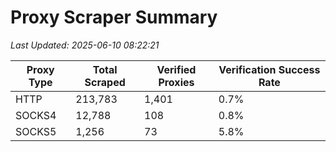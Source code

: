 # Proxy Scraper Summary

_Last Updated: 2025-06-10 08:22:21_

| Proxy Type | Total Scraped | Verified Proxies | Verification Success Rate |
|------------|--------------|------------------|--------------------------|
| HTTP | 213,783 | 1,401 | 0.7% |
| SOCKS4 | 12,788 | 108 | 0.8% |
| SOCKS5 | 1,256 | 73 | 5.8% |
